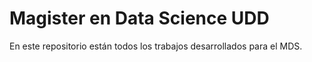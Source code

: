 # Magister en Data Science UDD
En este repositorio están todos los trabajos desarrollados para el MDS.
